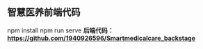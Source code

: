 ## 智慧医养前端代码
npm install
npm run serve
**后端代码：https://github.com/1940926596/Smartmedicalcare_backstage**
